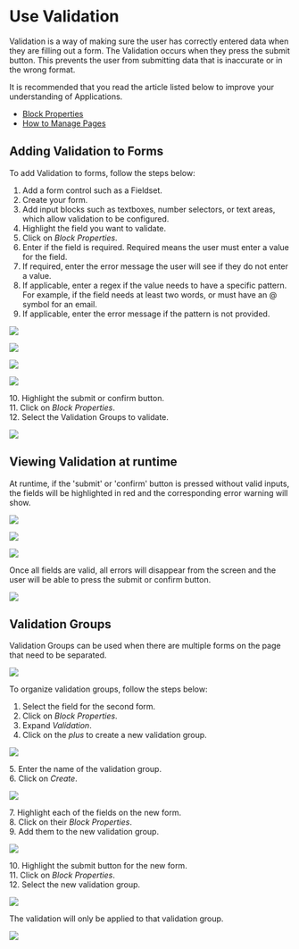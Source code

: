 # Use Validation

Validation is a way of making sure the user has correctly entered data when they are filling out a form. The Validation occurs when they press the submit button. This prevents the user from submitting data that is inaccurate or in the wrong format.

<!-- unsupported tag removed -->
It is recommended that you read the article listed below to improve your understanding of Applications.

* [Block Properties](../../concepts/application/block-properties.md)
* [How to Manage Pages](manage-pages.md)
<!-- unsupported tag removed -->

## Adding Validation to Forms

To add Validation to forms, follow the steps below:

1. Add a form control such as a Fieldset.
2. Create your form.
3. Add input blocks such as textboxes, number selectors, or text areas, which allow validation to be configured.
4. Highlight the field you want to validate.
5. Click on _Block Properties_.
6. Enter if the field is required. Required means the user must enter a value for the field.
7. If required, enter the error message the user will see if they do not enter a value.
8. If applicable, enter a regex if the value needs to have a specific pattern. For example, if the field needs at least two words, or must have an @ symbol for an email.
9. If applicable, enter the error message if the pattern is not provided.

![](../../.gitbook/assets/validation\_1.png)

![](../../.gitbook/assets/validation\_2.png)

![](../../.gitbook/assets/validation\_3.png)

![](../../.gitbook/assets/validation\_4.png)

&#x20;   10\. Highlight the submit or confirm button.\
&#x20;   11\. Click on _Block Properties_.\
&#x20;   12\. Select the Validation Groups to validate.

![](../../.gitbook/assets/validation\_5.png)

## Viewing Validation at runtime

At runtime, if the 'submit' or 'confirm' button is pressed without valid inputs, the fields will be highlighted in red and the corresponding error warning will show.

![](../../.gitbook/assets/validation\_6.png)

![](../../.gitbook/assets/validation\_7.png)

![](../../.gitbook/assets/validation\_8.png)

Once all fields are valid, all errors will disappear from the screen and the user will be able to press the submit or confirm button.

![](../../.gitbook/assets/validation\_9.png)

## Validation Groups

Validation Groups can be used when there are multiple forms on the page that need to be separated.&#x20;

![](../../.gitbook/assets/validation\_10.png)

To organize validation groups, follow the steps below:

1. Select the field for the second form.
2. Click on _Block Properties_.
3. Expand _Validation_.
4. Click on the _plus_ to create a new validation group.

![](../../.gitbook/assets/validation\_11.png)

&#x20;   5\. Enter the name of the validation group.\
&#x20;   6\. Click on _Create_.

![](../../.gitbook/assets/validation\_12.png)

&#x20;   7\. Highlight each of the fields on the new form.\
&#x20;   8\. Click on their _Block Properties_.\
&#x20;   9\. Add them to the new validation group.

![](../../.gitbook/assets/validation\_13.png)

&#x20;   10\. Highlight the submit button for the new form.\
&#x20;   11\. Click on _Block Properties_.\
&#x20;   12\. Select the new validation group.

![](../../.gitbook/assets/validation\_14.png)

The validation will only be applied to that validation group.

![](../../.gitbook/assets/validation\_15.png)
